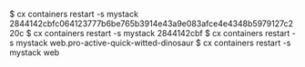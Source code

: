 <!-- post: containers_example -->


$ cx containers restart -s mystack 2844142cbfc064123777b6be765b3914e43a9e083afce4e4348b5979127c220c
$ cx containers restart -s mystack 2844142cbf
$ cx containers restart -s mystack web.pro-active-quick-witted-dinosaur
$ cx containers restart -s mystack web
